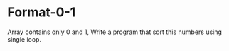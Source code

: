# Format-0-1
Array contains only 0 and 1, Write a program that sort this numbers using single loop.
